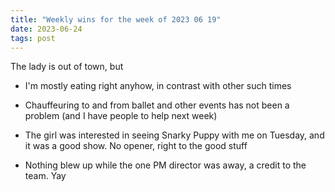```yaml
---
title: "Weekly wins for the week of 2023 06 19"
date: 2023-06-24
tags: post
---
```


The lady is out of town, but

- I'm mostly eating right anyhow, in contrast with other such times

- Chauffeuring to and from ballet and other events has not been a problem (and I have people to help next week)

- The girl was interested in seeing Snarky Puppy with me on Tuesday, and it was a good show. No opener, right to the good stuff

- Nothing blew up while the one PM director was away, a credit to the team. Yay
